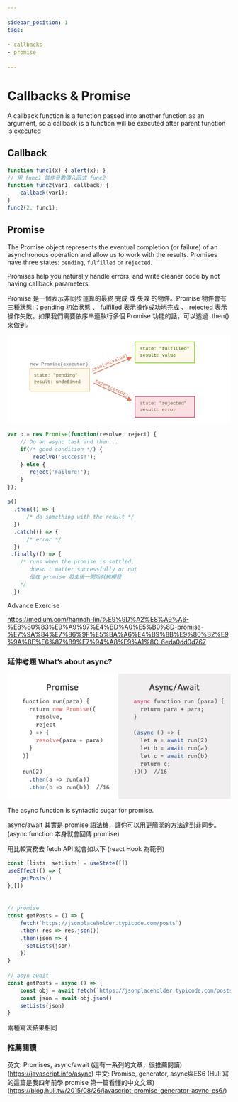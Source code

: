 ```yaml
---

sidebar_position: 1
tags:

- callbacks
- promise

---
```


# Callbacks & Promise

A callback function is a function passed into another function as an argument, so a callback is a function will be executed after parent function is executed

## Callback

```jsx
function func1(x) { alert(x); }  
// 用 func1 當作參數傳入函式 func2
function func2(var1, callback) {     
    callback(var1);  
}
func2(2, func1);
```

## Promise

The Promise object represents the eventual completion (or failure) of an asynchronous operation and allow us to work with the results.
Promises have three states: `pending`, `fulfilled` or `rejected`.

Promises help you naturally handle errors, and write cleaner code by not having callback parameters.

Promise 是一個表示非同步運算的最終 完成 或 失敗 的物件。Promise 物件會有三種狀態:：pending 初始狀態 、 fulfilled 表示操作成功地完成 、 rejected 表示操作失敗。如果我們需要依序串連執行多個 Promise 功能的話，可以透過 .then() 來做到。

![alt text](image.png)

```jsx
var p = new Promise(function(resolve, reject) {
    // Do an async task and then...
    if(/* good condition */) {
        resolve('Success!');
    } else {
       reject('Failure!');
    }
});

p()
  .then(() => {
      /* do something with the result */
  })
  .catch(() => {
      /* error */
  })
 .finally(() => {
    /* runs when the promise is settled, 
       doesn't matter successfully or not 
       他在 promise 發生後一開始就被觸發
    */
  })
```

Advance Exercise

<https://medium.com/hannah-lin/%E9%9D%A2%E8%A9%A6-%E8%80%83%E9%A9%97%E4%BD%A0%E5%B0%8D-promise-%E7%9A%84%E7%86%9F%E5%BA%A6%E4%B9%8B%E9%80%B2%E9%9A%8E%E6%87%89%E7%94%A8%E9%A1%8C-6eda0dd0d767>

### 延伸考題 What’s about async?

![alt text](image-1.png)

The async function is syntactic sugar for promise.

async/await 其實是 promise 語法糖，讓你可以用更簡潔的方法達到非同步。(async function 本身就會回傳 promise)

用比較實務去 fetch API 就會如以下 (react Hook 為範例)

```jsx
const [lists, setLists] = useState([])
useEffect(() => {
    getPosts()
},[]) 
 

// promise
const getPosts = () => {
    fetch(`https://jsonplaceholder.typicode.com/posts`)
    .then( res => res.json())
    .then(json => {
      setLists(json)
    })    
}

// asyn await
const getPosts = async () => {
    const obj = await fetch(`https://jsonplaceholder.typicode.com/posts`)
    const json = await obj.json()
    setLists(json)
}
```

兩種寫法結果相同

### 推薦閱讀

英文: Promises, async/await (這有一系列的文章，很推薦閱讀) (<https://javascript.info/async>)
中文: Promise, generator, async與ES6 (Huli 寫的這篇是我四年前學 promise 第一篇看懂的中文文章) (<https://blog.huli.tw/2015/08/26/javascript-promise-generator-async-es6/>)
